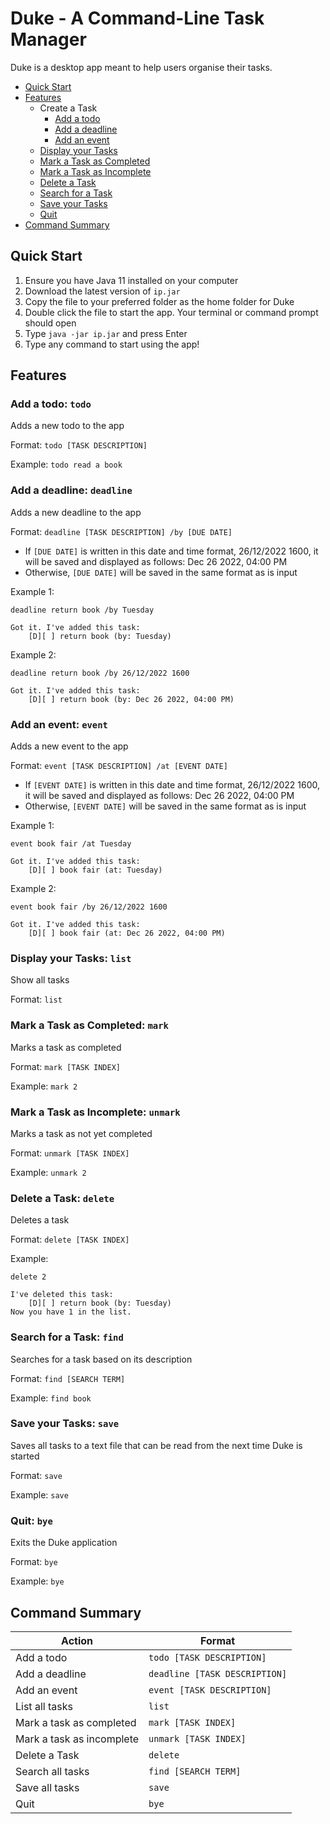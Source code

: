 # Duke - A Command-Line Task Manager

Duke is a desktop app meant to help users organise their tasks. 

- [Quick Start](https://github.com/hearobe/ip/blob/master/docs/README.md#quick-start)
- [Features](https://github.com/hearobe/ip/blob/master/docs/README.md#features)
  - Create a Task
    - [Add a todo](https://github.com/hearobe/ip/blob/master/docs/README.md#add-a-todo-todo)
    - [Add a deadline](https://github.com/hearobe/ip/blob/master/docs/README.md#add-a-deadline-deadline)
    - [Add an event](https://github.com/hearobe/ip/blob/master/docs/README.md#add-an-event-event)
  - [Display your Tasks](https://github.com/hearobe/ip/blob/master/docs/README.md#display-your-tasks-list)
  - [Mark a Task as Completed](https://github.com/hearobe/ip/blob/master/docs/README.md#mark-a-task-as-completed-mark)
  - [Mark a Task as Incomplete](https://github.com/hearobe/ip/blob/master/docs/README.md#mark-a-task-as-incomplete-unmark)
  - [Delete a Task](https://github.com/hearobe/ip/blob/master/docs/README.md#delete-a-task-delete)
  - [Search for a Task](https://github.com/hearobe/ip/blob/master/docs/README.md#search-for-a-task-find)
  - [Save your Tasks](https://github.com/hearobe/ip/blob/master/docs/README.md#save-your-tasks-save)
  - [Quit](https://github.com/hearobe/ip/blob/master/docs/README.md#quit-bye)
 - [Command Summary](https://github.com/hearobe/ip/blob/master/docs/README.md#command-summary)

## Quick Start

1. Ensure you have Java 11 installed on your computer
2. Download the latest version of ```ip.jar```
3. Copy the file to your preferred folder as the home folder for Duke
4. Double click the file to start the app. Your terminal or command prompt should open
5. Type ```java -jar ip.jar``` and press Enter
6. Type any command to start using the app!

## Features 

### Add a todo: ```todo```

Adds a new todo to the app

Format: ```todo [TASK DESCRIPTION]```

Example: ```todo read a book```

### Add a deadline: ```deadline```

Adds a new deadline to the app

Format: ```deadline [TASK DESCRIPTION] /by [DUE DATE]```
- If ```[DUE DATE]``` is written in this date and time format, 26/12/2022 1600, it will be saved and displayed as follows: Dec 26 2022, 04:00 PM
- Otherwise, ```[DUE DATE]``` will be saved in the same format as is input

Example 1: 
```
deadline return book /by Tuesday

Got it. I've added this task:
	[D][ ] return book (by: Tuesday)
```

Example 2: 
```
deadline return book /by 26/12/2022 1600

Got it. I've added this task:
	[D][ ] return book (by: Dec 26 2022, 04:00 PM)
```

### Add an event: ```event```

Adds a new event to the app

Format: ```event [TASK DESCRIPTION] /at [EVENT DATE]```
- If ```[EVENT DATE]``` is written in this date and time format, 26/12/2022 1600, it will be saved and displayed as follows: Dec 26 2022, 04:00 PM
- Otherwise, ```[EVENT DATE]``` will be saved in the same format as is input

Example 1: 
```
event book fair /at Tuesday

Got it. I've added this task:
	[D][ ] book fair (at: Tuesday)
```

Example 2: 
```
event book fair /by 26/12/2022 1600

Got it. I've added this task:
	[D][ ] book fair (at: Dec 26 2022, 04:00 PM)
```

### Display your Tasks: ```list```

Show all tasks

Format: ```list```

### Mark a Task as Completed: ```mark```

Marks a task as completed

Format: ```mark [TASK INDEX]```

Example: ```mark 2```

### Mark a Task as Incomplete: ```unmark```

Marks a task as not yet completed

Format: ```unmark [TASK INDEX]```

Example: ```unmark 2```

### Delete a Task: ```delete```

Deletes a task

Format: ```delete [TASK INDEX]```

Example: 
```
delete 2

I've deleted this task:
	[D][ ] return book (by: Tuesday)
Now you have 1 in the list.
```
### Search for a Task: ```find```

Searches for a task based on its description

Format: ```find [SEARCH TERM]```

Example: ```find book```

### Save your Tasks: ```save```

Saves all tasks to a text file that can be read from the next time Duke is started

Format: ```save```

Example: ```save```

### Quit: ```bye```

Exits the Duke application

Format: ```bye```

Example: ```bye```

## Command Summary

| Action  | Format |
| ------------- | ------------- |
| Add a todo  | ```todo [TASK DESCRIPTION]``` |
| Add a deadline  | ```deadline [TASK DESCRIPTION]``` |
| Add an event  | ```event [TASK DESCRIPTION]``` |
| List all tasks  | ```list```  |
| Mark a task as completed | ```mark [TASK INDEX]``` |
| Mark a task as incomplete | ```unmark [TASK INDEX]``` |
| Delete a Task  | ```delete```  |
| Search all tasks  | ```find [SEARCH TERM]```  |
| Save all tasks  | ```save```  |
| Quit  | ```bye```  |
